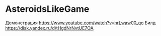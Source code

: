 # AsteroidsLikeGame
Демонстрация https://www.youtube.com/watch?v=hrLwaw00_qo
Билд https://disk.yandex.ru/d/tHgdNrNvtUE7OA
